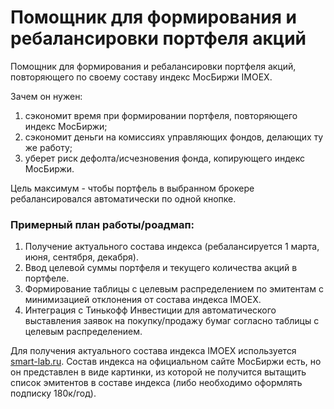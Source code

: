 # Помощник для формирования и ребалансировки портфеля акций
Помощник для формирования и ребалансировки портфеля акций, повторяющего по своему составу индекс МосБиржи IMOEX. 

Зачем он нужен:
1. сэкономит время при формировании портфеля, повторяющего индекс МосБиржи;
2. сэкономит деньги на комиссиях управляющих фондов, делающих ту же работу;
3. уберет риск дефолта/исчезновения фонда, копирующего индекс МосБиржи.

Цель максимум - чтобы портфель в выбранном брокере ребалансировался автоматически по одной кнопке.

### Примерный план работы/роадмап:
1. Получение актуального состава индекса (ребалансируется 1 марта, июня, сентября, декабря).
2. Ввод целевой суммы портфеля и текущего количества акций в портфеле.
3. Формирование таблицы с целевым распределением по эмитентам с минимизацией отклонения от состава индекса IMOEX.
4. Интеграция с Тинькофф Инвестиции для автоматического выставления заявок на покупку/продажу бумаг согласно
таблицы с целевым распределением.

Для получения актуального состава индекса IMOEX используется [smart-lab.ru](https://smart-lab.ru/q/index_stocks/IMOEX/).
Состав индекса на официальном сайте МосБиржи есть, но он представлен в виде картинки, из которой не получится
вытащить список эмитентов в составе индекса (либо необходимо оформлять подписку 180к/год).